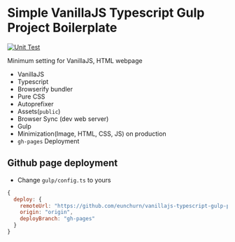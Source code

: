 # Simple VanillaJS Typescript Gulp Project Boilerplate

[![Unit Test](https://github.com/eunchurn/vanillajs-typescript-gulp-project-boilerplate/actions/workflows/unit-test.yml/badge.svg)](https://github.com/eunchurn/vanillajs-typescript-gulp-project-boilerplate/actions/workflows/unit-test.yml)

Minimum setting for VanillaJS, HTML webpage

- VanillaJS
- Typescript
- Browserify bundler
- Pure CSS
- Autoprefixer
- Assets(`public`)
- Browser Sync (dev web server)
- Gulp
- Minimization(Image, HTML, CSS, JS) on production
- `gh-pages` Deployment 

## Github page deployment

- Change `gulp/config.ts` to yours
```js
{
  deploy: {
    remoteUrl: "https://github.com/eunchurn/vanillajs-typescript-gulp-project-boilerplate.git",
    origin: "origin",
    deployBranch: "gh-pages"
  }
}
```